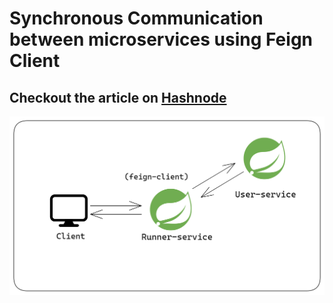 # Synchronous Communication between microservices using Feign Client

## Checkout the article on <a href="https://subtle-geek.hashnode.dev/microservices-with-spring-boot-synchronous-inter-service-communication-using-feign-client">Hashnode<a/>

<img src="img/feignclient.png">